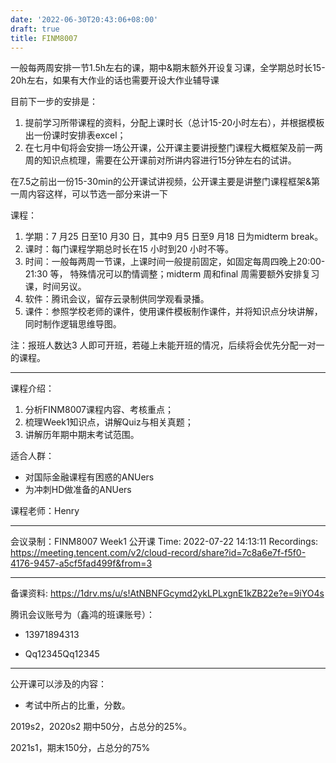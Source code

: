 ```yaml
---
date: '2022-06-30T20:43:06+08:00'
draft: true
title: FINM8007
---
```


<!--more-->

一般每两周安排一节1.5h左右的课，期中&期末额外开设复习课，全学期总时长15-20h左右，如果有大作业的话也需要开设大作业辅导课

目前下一步的安排是：

1. 提前学习所带课程的资料，分配上课时长（总计15-20小时左右），并根据模板出一份课时安排表excel；
2. 在七月中旬将会安排一场公开课，公开课主要讲授整门课程大概框架及前一两周的知识点梳理，需要在公开课前对所讲内容进行15分钟左右的试讲。

在7.5之前出一份15-30min的公开课试讲视频，公开课主要是讲整门课程框架&第一周内容这样，可以节选一部分来讲一下

课程：

1. 学期：7 月25 日至10 月30 日，其中9 月5 日至9 月18 日为midterm
   break。
2. 课时：每门课程学期总时长在15 小时到20 小时不等。
3. 时间：一般每两周一节课，上课时间一般提前固定，如固定每周四晚上20:00-21:30
   等， 特殊情况可以酌情调整；midterm 周和final
   周需要额外安排复习课，时间另议。
4. 软件：腾讯会议，留存云录制供同学观看录播。
5. 课件：参照学校老师的课件，使用课件模板制作课件，并将知识点分块讲解，同时制作逻辑思维导图。

注：报班人数达3
人即可开班，若碰上未能开班的情况，后续将会优先分配一对一的课程。

------------------------------------------------------------------------

课程介绍：

1. 分析FINM8007课程内容、考核重点；
2. 梳理Week1知识点，讲解Quiz与相关真题；
3. 讲解历年期中期末考试范围。

适合人群：

- 对国际金融课程有困惑的ANUers
- 为冲刺HD做准备的ANUers

课程老师：Henry

---

会议录制：FINM8007 Week1 公开课
Time: 2022-07-22 14:13:11
Recordings: https://meeting.tencent.com/v2/cloud-record/share?id=7c8a6e7f-f5f0-4176-9457-a5cf5fad499f&from=3

------------------------------------------------------------------------

备课资料: https://1drv.ms/u/s!AtNBNFGcymd2ykLPLxgnE1kZB22e?e=9iYO4s

腾讯会议账号为（鑫鸿的班课账号）：

- 13971894313

- Qq12345Qq12345

------------------------------------------------------------------------

公开课可以涉及的内容：

- 考试中所占的比重，分数。

2019s2，2020s2 期中50分，占总分的25%。

2021s1，期末150分，占总分的75%

